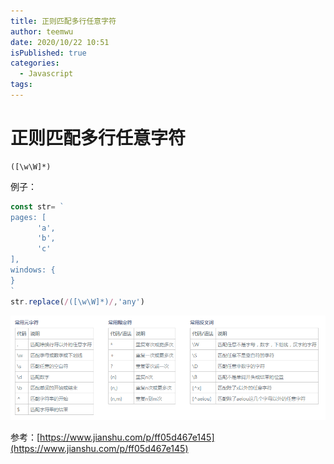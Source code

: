 ```yaml
---
title: 正则匹配多行任意字符
author: teemwu
date: 2020/10/22 10:51
isPublished: true
categories:
  - Javascript
tags:
---
```


# 正则匹配多行任意字符

```
([\w\W]*)

```
例子：
```javascript
const str= `
pages: [
      'a',
      'b',
      'c'
],
windows: {
}
`
str.replace(/([\w\W]*)/,'any')
```
![](/public/imgs/2020/10/22/2020102210510.png)

参考：[https://www.jianshu.com/p/ff05d467e145](https://www.jianshu.com/p/ff05d467e145)
